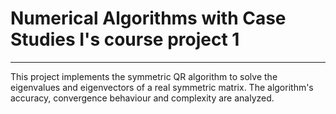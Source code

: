 # Numerical Algorithms with Case Studies I's course project 1
---
This project implements the symmetric QR algorithm to solve the eigenvalues and eigenvectors of a real symmetric matrix. The algorithm's accuracy, convergence behaviour and complexity are analyzed.
